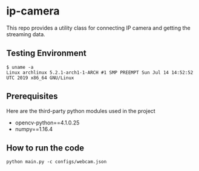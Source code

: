# ip-camera

This repo provides a utility class for connecting IP camera and getting the streaming data.

## Testing Environment
```
$ uname -a
Linux archlinux 5.2.1-arch1-1-ARCH #1 SMP PREEMPT Sun Jul 14 14:52:52 UTC 2019 x86_64 GNU/Linux
```

## Prerequisites
Here are the third-party python modules used in the project
- opencv-python==4.1.0.25
- numpy==1.16.4

## How to run the code
```
python main.py -c configs/webcam.json
```
